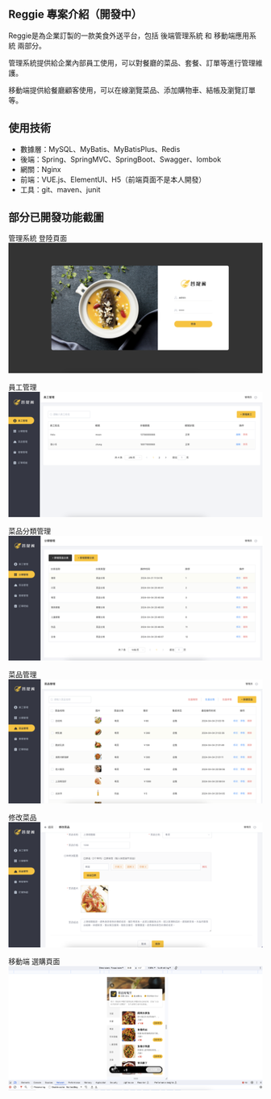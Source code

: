 ## Reggie 專案介紹（開發中）
Reggie是為企業訂製的一款美食外送平台，包括 後端管理系統 和 移動端應用系統 兩部分。

管理系統提供給企業內部員工使用，可以對餐廳的菜品、套餐、訂單等進行管理維護。

移動端提供給餐廳顧客使用，可以在線瀏覽菜品、添加購物車、結帳及瀏覽訂單等。

## 使用技術
* 數據層：MySQL、MyBatis、MyBatisPlus、Redis
* 後端：Spring、SpringMVC、SpringBoot、Swagger、lombok
* 網關：Nginx
* 前端：VUE.js、ElementUI、H5（前端頁面不是本人開發）
* 工具：git、maven、junit

## 部分已開發功能截圖
管理系統 登陸頁面
![image](https://raw.githubusercontent.com/imSurei/Reggie/master/pics/管理系統%20登陸頁面.png)

員工管理
![image](https://raw.githubusercontent.com/imSurei/Reggie/master/pics/員工管理.png)

菜品分類管理
![image](https://raw.githubusercontent.com/imSurei/Reggie/master/pics/菜品分類管理.png)

菜品管理
![image](https://raw.githubusercontent.com/imSurei/Reggie/master/pics/菜品管理.png)

修改菜品
![image](https://raw.githubusercontent.com/imSurei/Reggie/master/pics/修改菜品.png)

移動端 選購頁面
![image](https://raw.githubusercontent.com/imSurei/Reggie/master/pics/移動端選購頁面.png)
